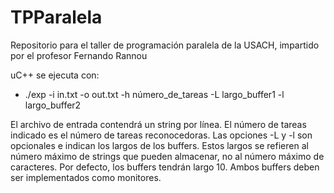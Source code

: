 # TPParalela
Repositorio para el taller de programación paralela de la USACH, impartido por el profesor Fernando Rannou

uC++ se ejecuta con:

 * ./exp -i in.txt -o out.txt -h número_de_tareas -L largo_buffer1 -l largo_buffer2

El archivo de entrada contendrá un string por línea. El número de tareas indicado es el número de tareas reconocedoras. Las opciones -L y -l son opcionales e indican los largos de los buffers.
Estos largos se refieren al número máximo de strings que pueden almacenar, no al número máximo de caracteres. Por defecto, los buffers tendrán largo 10. Ambos buffers deben ser implementados como monitores.